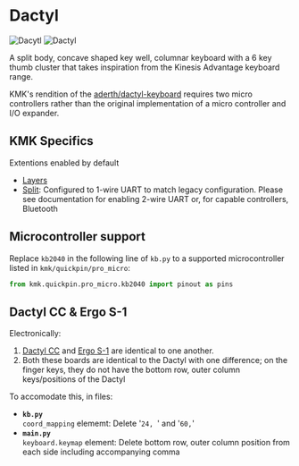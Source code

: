 # Dactyl

![Dacytl](https://raw.githubusercontent.com/adereth/dactyl-cave/master/resources/glamourshot.png)
![Dactyl](https://i.imgur.com/Bo11dGx.jpeg)

A split body, concave shaped key well, columnar keyboard with a 6 key thumb cluster that takes inspiration from the Kinesis Advantage keyboard range.

KMK's rendition of the [aderth/dactyl-keyboard](https://github.com/adereth/dactyl-keyboard) requires two micro controllers rather than the original implementation of a micro controller and I/O expander. 

## KMK Specifics

Extentions enabled by default  
- [Layers](/docs/en/layers.md)
- [Split](/docs/en/split_keyboards.md): Configured to 1-wire UART to match legacy configuration. Please see documentation for enabling 2-wire UART or, for capable controllers, Bluetooth

## Microcontroller support

Replace `kb2040` in the following line of `kb.py` to a supported microcontroller listed in `kmk/quickpin/pro_micro`:

```python
from kmk.quickpin.pro_micro.kb2040 import pinout as pins
```

## Dactyl CC & Ergo S-1

Electronically:
1. [Dactyl CC](https://github.com/mjohns/dactyl-cc) and [Ergo S-1](https://github.com/wizarddata/Ergo-S-1) are identical to one another.
2. Both these boards are identical to the Dactyl with one difference; on the finger keys, they do not have the bottom row, outer column keys/positions of the Dactyl

To accomodate this, in files:
- **`kb.py`**  
`coord_mapping` elememt: Delete '`24, `' and '`60,`'
- **`main.py`**  
`keyboard.keymap` element: Delete bottom row, outer column position from each side including accompanying comma